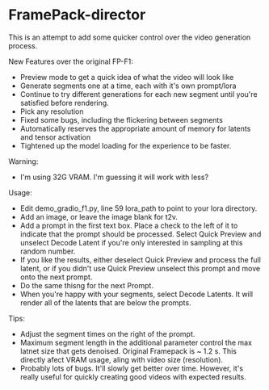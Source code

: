 # FramePack-director

This is an attempt to add some quicker control over the video generation process.

New Features over the original FP-F1:
- Preview mode to get a quick idea of what the video will look like
- Generate segments one at a time, each with it's own prompt/lora
- Continue to try different generations for each new segment until you're satisfied before rendering.
- Pick any resolution
- Fixed some bugs, including the flickering between segments
- Automatically reserves the appropriate amount of memory for latents and tensor activation
- Tightened up the model loading for the experience to be faster.

Warning:
- I'm using 32G VRAM. I'm guessing it will work with less?

Usage:
- Edit demo_gradio_f1.py, line 59 lora_path to point to your lora directory.
- Add an image, or leave the image blank for t2v.
- Add a prompt in the first text box. Place a check to the left of it to indicate that the prompt should be processed. Select Quick Preview and unselect Decode Latent if you're only interested in sampling at this random number. 
- If you like the results, either deselect Quick Preview and process the full latent, or if you didn't use Quick Preview unselect this prompt and move onto the next prompt.
- Do the same thisng for the next Prompt.
- When you're happy with your segments, select Decode Latents. It will render all of the latents that are below the prompts.

Tips:
- Adjust the segment times on the right of the prompt.
- Maximum segment length in the additional parameter control the max latnet size that gets denoised. Original Framepack is ~ 1.2 s. This directly afect VRAM usage, aling with video size (resolution).
- Probably lots of bugs. It'll slowly get better over time. However, it's really useful for quickly creating good videos with expected results.

